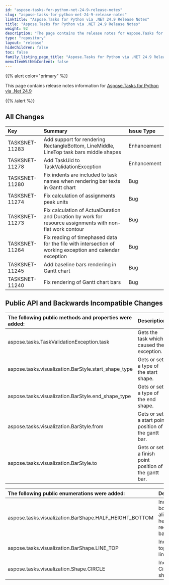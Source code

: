 ```yaml
---
id: "aspose-tasks-for-python-net-24-9-release-notes"
slug: "aspose-tasks-for-python-net-24-9-release-notes"
linktitle: "Aspose.Tasks for Python via .NET 24.9 Release Notes"
title: "Aspose.Tasks for Python via .NET 24.9 Release Notes"
weight: 92
description: "The page contains the release notes for Aspose.Tasks for Python via .NET 24.9."
type: "repository"
layout: "release"
hideChildren: false
toc: false
family_listing_page_title: "Aspose.Tasks for Python via .NET 24.9 Release Notes"
menuItemWithNoContent: false
---
```


{{% alert color="primary" %}} 

This page contains release notes information for [Aspose.Tasks for Python via .Net 24.9](https://pypi.org/project/aspose-tasks/24.9.0/)

{{% /alert %}}

## **All Changes**

|**Key**|**Summary**|**Issue Type**|
| :- | :- | :- |
| TASKSNET-11283 | Add support for rendering RectangleBottom, LineMiddle, LineTop task bars middle shapes | Enhancement |
| TASKSNET-11278 | Add TaskUid to TaskValidationException  | Enhancement |
| TASKSNET-11280 | Fix indents are included to task names when rendering bar texts in Gantt chart  | Bug |
| TASKSNET-11274 | Fix calculation of assignments peak units  | Bug |
| TASKSNET-11273 | Fix calculation of ActualDuration and Duration by work for resource assignments with non-flat work contour | Bug |
| TASKSNET-11264 | Fix reading of timephased data for the file with intersection of working exception and calendar exception | Bug |
| TASKSNET-11245 | Add baseline bars rendering in Gantt chart | Bug |
| TASKSNET-11240 | Fix rendering of Gantt chart bars | Bug |

## **Public API and Backwards Incompatible Changes**

|**The following public methods and properties were added:**|**Description**|
| :- | :- |
| aspose.tasks.TaskValidationException.task | Gets the task which caused the exception. |
| aspose.tasks.visualization.BarStyle.start_shape_type | Gets or sets a type of the start shape. |
| aspose.tasks.visualization.BarStyle.end_shape_type | Gets or sets a type of the end shape. |
| aspose.tasks.visualization.BarStyle.from | Gets or sets a start point position of the gantt bar. |
| aspose.tasks.visualization.BarStyle.to | Gets or sets a finish point position of the gantt bar. |

|**The following public enumerations were added:**|**Description**|
| :- | :- |
| aspose.tasks.visualization.BarShape.HALF_HEIGHT_BOTTOM | Indicates bottom-aligned half height rectangle bar shape. |
| aspose.tasks.visualization.BarShape.LINE_TOP | Indicates top-aligned line shape. |
| aspose.tasks.visualization.Shape.CIRCLE | Indicates Circle shape. |


